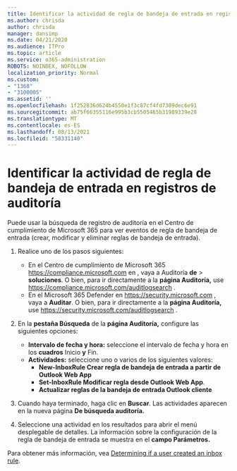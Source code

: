 ```yaml
---
title: Identificar la actividad de regla de bandeja de entrada en registros de auditoría
ms.author: chrisda
author: chrisda
manager: dansimp
ms.date: 04/21/2020
ms.audience: ITPro
ms.topic: article
ms.service: o365-administration
ROBOTS: NOINDEX, NOFOLLOW
localization_priority: Normal
ms.custom:
- "1368"
- "3100005"
ms.assetid: ''
ms.openlocfilehash: 1f252836d624b4550e1f3c87cf4fd7309dec6e91
ms.sourcegitcommit: ab75f66355116e995b3cb5505465b31989339e28
ms.translationtype: MT
ms.contentlocale: es-ES
ms.lasthandoff: 08/13/2021
ms.locfileid: "58331140"
---
```

# <a name="identify-inbox-rule-activity-in-audit-logs"></a>Identificar la actividad de regla de bandeja de entrada en registros de auditoría

Puede usar la búsqueda de registro de auditoría en el Centro de cumplimiento de Microsoft 365 para ver eventos de regla de bandeja de entrada (crear, modificar y eliminar reglas de bandeja de entrada).

1. Realice uno de los pasos siguientes:
   - En el Centro de cumplimiento de Microsoft 365 <https://compliance.microsoft.com> en , vaya a Auditoría **de** \> **soluciones**. O bien, para ir directamente a la **página Auditoría,** use <https://compliance.microsoft.com/auditlogsearch> .
   - En el Microsoft 365 Defender en <https://security.microsoft.com> , vaya a **Auditar**. O bien, para ir directamente a la **página Auditoría,** use <https://security.microsoft.com/auditlogsearch> .

2. En la **pestaña Búsqueda** de la **página Auditoría,** configure las siguientes opciones:
   - **Intervalo de fecha y hora:** seleccione el intervalo de fecha y hora en los **cuadros** Inicio **y** Fin.
   - **Actividades:** seleccione uno o varios de los siguientes valores:
     - **New-InboxRule Crear regla de bandeja de entrada a partir de Outlook Web App**
     - **Set-InboxRule Modificar regla desde Outlook Web App**.
     - **Actualizar reglas de la bandeja de entrada Outlook cliente**

3. Cuando haya terminado, haga clic en **Buscar**. Las actividades aparecen en la nueva página **De búsqueda auditoría.**

4. Seleccione una actividad en los resultados para abrir el menú desplegable de detalles. La información sobre la configuración de la regla de bandeja de entrada se muestra en el **campo Parámetros.**

Para obtener más información, vea [Determining if a user created an inbox rule](https://docs.microsoft.com/microsoft-365/compliance/auditing-troubleshooting-scenarios#determine-if-a-user-created-an-inbox-rule).

